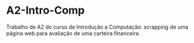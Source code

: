 # A2-Intro-Comp
Trabalho de A2 do curso de Introdução a Computação: scrapping de uma página web para avaliação de uma carteira financeira.
